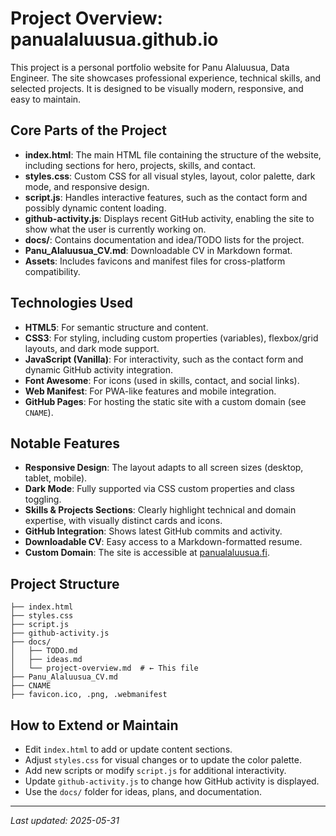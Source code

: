 # Project Overview: panualaluusua.github.io

This project is a personal portfolio website for Panu Alaluusua, Data Engineer. The site showcases professional experience, technical skills, and selected projects. It is designed to be visually modern, responsive, and easy to maintain.

## Core Parts of the Project

- **index.html**: The main HTML file containing the structure of the website, including sections for hero, projects, skills, and contact.
- **styles.css**: Custom CSS for all visual styles, layout, color palette, dark mode, and responsive design.
- **script.js**: Handles interactive features, such as the contact form and possibly dynamic content loading.
- **github-activity.js**: Displays recent GitHub activity, enabling the site to show what the user is currently working on.
- **docs/**: Contains documentation and idea/TODO lists for the project.
- **Panu_Alaluusua_CV.md**: Downloadable CV in Markdown format.
- **Assets**: Includes favicons and manifest files for cross-platform compatibility.

## Technologies Used

- **HTML5**: For semantic structure and content.
- **CSS3**: For styling, including custom properties (variables), flexbox/grid layouts, and dark mode support.
- **JavaScript (Vanilla)**: For interactivity, such as the contact form and dynamic GitHub activity integration.
- **Font Awesome**: For icons (used in skills, contact, and social links).
- **Web Manifest**: For PWA-like features and mobile integration.
- **GitHub Pages**: For hosting the static site with a custom domain (see `CNAME`).

## Notable Features

- **Responsive Design**: The layout adapts to all screen sizes (desktop, tablet, mobile).
- **Dark Mode**: Fully supported via CSS custom properties and class toggling.
- **Skills & Projects Sections**: Clearly highlight technical and domain expertise, with visually distinct cards and icons.
- **GitHub Integration**: Shows latest GitHub commits and activity.
- **Downloadable CV**: Easy access to a Markdown-formatted resume.
- **Custom Domain**: The site is accessible at [panualaluusua.fi](https://panualaluusua.fi).

## Project Structure

```
├── index.html
├── styles.css
├── script.js
├── github-activity.js
├── docs/
│   ├── TODO.md
│   ├── ideas.md
│   └── project-overview.md  # ← This file
├── Panu_Alaluusua_CV.md
├── CNAME
├── favicon.ico, .png, .webmanifest
```

## How to Extend or Maintain

- Edit `index.html` to add or update content sections.
- Adjust `styles.css` for visual changes or to update the color palette.
- Add new scripts or modify `script.js` for additional interactivity.
- Update `github-activity.js` to change how GitHub activity is displayed.
- Use the `docs/` folder for ideas, plans, and documentation.

---
_Last updated: 2025-05-31_
